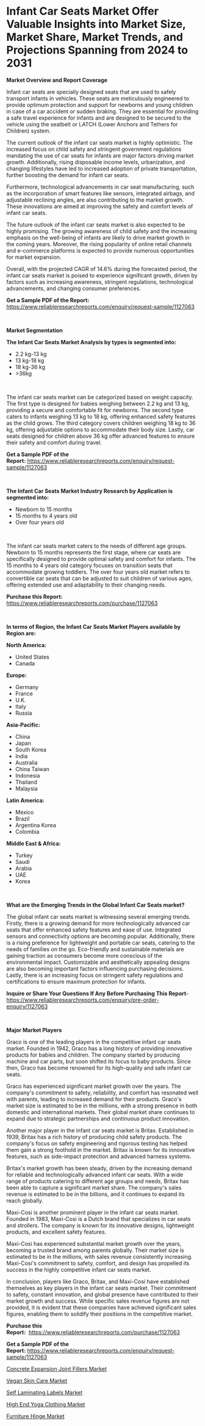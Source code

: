 <p><h1>Infant Car Seats Market Offer Valuable Insights into Market Size, Market Share, Market Trends, and Projections Spanning from 2024 to 2031</h1></p><p><strong>Market Overview and Report Coverage</strong></p>
<p><p>Infant car seats are specially designed seats that are used to safely transport infants in vehicles. These seats are meticulously engineered to provide optimum protection and support for newborns and young children in case of a car accident or sudden braking. They are essential for providing a safe travel experience for infants and are designed to be secured to the vehicle using the seatbelt or LATCH (Lower Anchors and Tethers for Children) system.</p><p>The current outlook of the infant car seats market is highly optimistic. The increased focus on child safety and stringent government regulations mandating the use of car seats for infants are major factors driving market growth. Additionally, rising disposable income levels, urbanization, and changing lifestyles have led to increased adoption of private transportation, further boosting the demand for infant car seats.</p><p>Furthermore, technological advancements in car seat manufacturing, such as the incorporation of smart features like sensors, integrated airbags, and adjustable reclining angles, are also contributing to the market growth. These innovations are aimed at improving the safety and comfort levels of infant car seats.</p><p>The future outlook of the infant car seats market is also expected to be highly promising. The growing awareness of child safety and the increasing emphasis on the well-being of infants are likely to drive market growth in the coming years. Moreover, the rising popularity of online retail channels and e-commerce platforms is expected to provide numerous opportunities for market expansion.</p><p>Overall, with the projected CAGR of 14.6% during the forecasted period, the infant car seats market is poised to experience significant growth, driven by factors such as increasing awareness, stringent regulations, technological advancements, and changing consumer preferences.</p></p>
<p><strong>Get a Sample PDF of the Report:</strong> <a href="https://www.reliableresearchreports.com/enquiry/request-sample/1127063">https://www.reliableresearchreports.com/enquiry/request-sample/1127063</a></p>
<p>&nbsp;</p>
<p><strong>Market Segmentation</strong></p>
<p><strong>The Infant Car Seats Market Analysis by types is segmented into:</strong></p>
<p><ul><li>2.2 kg-13 kg</li><li>13 kg-18 kg</li><li>18 kg-36 kg</li><li>>36kg</li></ul></p>
<p>&nbsp;</p>
<p><p>The infant car seats market can be categorized based on weight capacity. The first type is designed for babies weighing between 2.2 kg and 13 kg, providing a secure and comfortable fit for newborns. The second type caters to infants weighing 13 kg to 18 kg, offering enhanced safety features as the child grows. The third category covers children weighing 18 kg to 36 kg, offering adjustable options to accommodate their body size. Lastly, car seats designed for children above 36 kg offer advanced features to ensure their safety and comfort during travel.</p></p>
<p><strong>Get a Sample PDF of the Report:</strong>&nbsp;<a href="https://www.reliableresearchreports.com/enquiry/request-sample/1127063">https://www.reliableresearchreports.com/enquiry/request-sample/1127063</a></p>
<p>&nbsp;</p>
<p><strong>The Infant Car Seats Market Industry Research by Application is segmented into:</strong></p>
<p><ul><li>Newborn to 15 months</li><li>15 months to 4 years old</li><li>Over four years old</li></ul></p>
<p>&nbsp;</p>
<p><p>The infant car seats market caters to the needs of different age groups. Newborn to 15 months represents the first stage, where car seats are specifically designed to provide optimal safety and comfort for infants. The 15 months to 4 years old category focuses on transition seats that accommodate growing toddlers. The over four years old market refers to convertible car seats that can be adjusted to suit children of various ages, offering extended use and adaptability to their changing needs.</p></p>
<p><strong>Purchase this Report:</strong>&nbsp; <a href="https://www.reliableresearchreports.com/purchase/1127063">https://www.reliableresearchreports.com/purchase/1127063</a></p>
<p>&nbsp;</p>
<p><strong>In terms of Region, the Infant Car Seats Market Players available by Region are:</strong></p>
<p>
    <p> <strong> North America: </strong>
        <ul>
            <li>United States</li>
            <li>Canada</li>
        </ul>
        </p> 
    <p> <strong> Europe: </strong>
        <ul>
            <li>Germany</li>
            <li>France</li>
            <li>U.K.</li>
            <li>Italy</li>
            <li>Russia</li>
        </ul>
        </p> 
    <p> <strong> Asia-Pacific: </strong>
        <ul>
            <li>China</li>
            <li>Japan</li>
            <li>South Korea</li>
            <li>India</li>
            <li>Australia</li>
            <li>China Taiwan</li>
            <li>Indonesia</li>
            <li>Thailand</li>
            <li>Malaysia</li>
        </ul>
        </p> 
    <p> <strong> Latin America: </strong>
        <ul>
            <li>Mexico</li>
            <li>Brazil</li>
            <li>Argentina Korea</li>
            <li>Colombia</li>
        </ul>
        </p> 
    <p> <strong> Middle East & Africa: </strong>
        <ul>
            <li>Turkey</li>
            <li>Saudi</li>
            <li>Arabia</li>
            <li>UAE</li>
            <li>Korea</li>
        </ul>
    </p>
    </p>
<p>&nbsp;</p>
<p><strong>What are the Emerging Trends in the Global Infant Car Seats market?</strong></p>
<p><p>The global infant car seats market is witnessing several emerging trends. Firstly, there is a growing demand for more technologically advanced car seats that offer enhanced safety features and ease of use. Integrated sensors and connectivity options are becoming popular. Additionally, there is a rising preference for lightweight and portable car seats, catering to the needs of families on the go. Eco-friendly and sustainable materials are gaining traction as consumers become more conscious of the environmental impact. Customizable and aesthetically appealing designs are also becoming important factors influencing purchasing decisions. Lastly, there is an increasing focus on stringent safety regulations and certifications to ensure maximum protection for infants.</p></p>
<p><strong>Inquire or Share Your Questions If Any Before Purchasing This Report</strong>- <a href="https://www.reliableresearchreports.com/enquiry/pre-order-enquiry/1127063">https://www.reliableresearchreports.com/enquiry/pre-order-enquiry/1127063</a></p>
<p>&nbsp;</p>
<p><strong>Major Market Players</strong></p>
<p><p>Graco is one of the leading players in the competitive infant car seats market. Founded in 1942, Graco has a long history of providing innovative products for babies and children. The company started by producing machine and car parts, but soon shifted its focus to baby products. Since then, Graco has become renowned for its high-quality and safe infant car seats.</p><p>Graco has experienced significant market growth over the years. The company's commitment to safety, reliability, and comfort has resonated well with parents, leading to increased demand for their products. Graco's market size is estimated to be in the millions, with a strong presence in both domestic and international markets. Their global market share continues to expand due to strategic partnerships and continuous product innovation.</p><p>Another major player in the infant car seats market is Britax. Established in 1939, Britax has a rich history of producing child safety products. The company's focus on safety engineering and rigorous testing has helped them gain a strong foothold in the market. Britax is known for its innovative features, such as side-impact protection and advanced harness systems.</p><p>Britax's market growth has been steady, driven by the increasing demand for reliable and technologically advanced infant car seats. With a wide range of products catering to different age groups and needs, Britax has been able to capture a significant market share. The company's sales revenue is estimated to be in the billions, and it continues to expand its reach globally.</p><p>Maxi-Cosi is another prominent player in the infant car seats market. Founded in 1983, Maxi-Cosi is a Dutch brand that specializes in car seats and strollers. The company is known for its innovative designs, lightweight products, and excellent safety features.</p><p>Maxi-Cosi has experienced substantial market growth over the years, becoming a trusted brand among parents globally. Their market size is estimated to be in the millions, with sales revenue consistently increasing. Maxi-Cosi's commitment to safety, comfort, and design has propelled its success in the highly competitive infant car seats market.</p><p>In conclusion, players like Graco, Britax, and Maxi-Cosi have established themselves as key players in the infant car seats market. Their commitment to safety, constant innovation, and global presence have contributed to their market growth and success. While specific sales revenue figures are not provided, it is evident that these companies have achieved significant sales figures, enabling them to solidify their positions in the competitive market.</p></p>
<p><strong>Purchase this Report:</strong>&nbsp;&nbsp;<a href="https://www.reliableresearchreports.com/purchase/1127063">https://www.reliableresearchreports.com/purchase/1127063</a></p>
<p></p>
<p><strong>Get a Sample PDF of the Report:</strong>&nbsp;<a href="https://www.reliableresearchreports.com/enquiry/request-sample/1127063">https://www.reliableresearchreports.com/enquiry/request-sample/1127063</a></p>
<p><p><a href="https://www.linkedin.com/pulse/decoding-concrete-expansion-joint-fillers-market-deep-dive-kxhue/">Concrete Expansion Joint Fillers Market</a></p><p><a href="https://github.com/ashepherd82/Market-Research-Report-List-2/blob/main/vegan-skin-care-market.md">Vegan Skin Care Market</a></p><p><a href="https://github.com/mabutironaldo/Market-Research-Report-List-2/blob/main/self-laminating-labels-market.md">Self Laminating Labels Market</a></p><p><a href="https://github.com/castoriffic/Market-Research-Report-List-2/blob/main/high-end-yoga-clothing-market.md">High End Yoga Clothing Market</a></p><p><a href="https://www.linkedin.com/pulse/furniture-hinge-market-insights-players-forecast-till-2030-qo4oe/">Furniture Hinge Market</a></p></p>